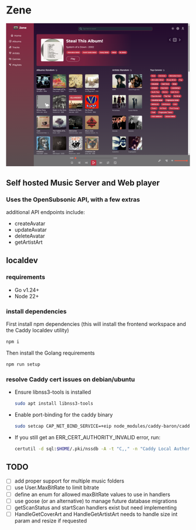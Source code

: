 # Zene
![Zene screenshot](./docs/Screenshot%202025-08-10%20165519.png)

## Self hosted Music Server and Web player

### Uses the OpenSubsonic API, with a few extras
additional API endpoints include:
- createAvatar
- updateAvatar
- deleteAvatar
- getArtistArt


## localdev
### requirements
- Go v1.24+
- Node 22+

### install dependencies
First install npm dependencies (this will install the frontend workspace and the Caddy localdev utility)
```bash
npm i
```
Then install the Golang requirements
```bash
npm run setup
```

### resolve Caddy cert issues on debian/ubuntu
- Ensure libnss3-tools is installed
  ```bash
  sudo apt install libnss3-tools
  ```
- Enable port-binding for the caddy binary
  ```bash
  sudo setcap CAP_NET_BIND_SERVICE=+eip node_modules/caddy-baron/caddy
  ```
- If you still get an ERR_CERT_AUTHORITY_INVALID error, run:
  ```bash
  certutil -d sql:$HOME/.pki/nssdb -A -t "C,," -n "Caddy Local Authority" -i ~/.local/share/caddy/pki/authorities/local/root.crt
  ```

## TODO
- [ ] add proper support for multiple music folders
- [ ] use User.MaxBitRate to limit bitrate
- [ ] define an enum for allowed maxBitRate values to use in handlers
- [ ] use goose (or an alternative) to manage future database migrations
- [ ] getScanStatus and startScan handlers exist but need implementing
- [ ] HandleGetCoverArt and HandleGetArtistArt needs to handle size int param and resize if requested
